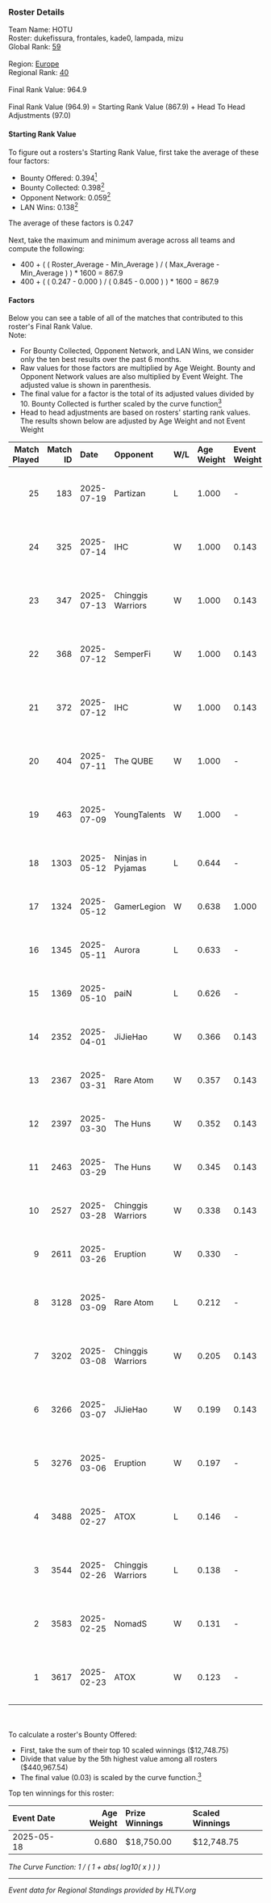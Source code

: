 ### Roster Details<br />
Team Name: HOTU<br />
Roster: dukefissura, frontales, kade0, lampada, mizu<br />
Global Rank: [59](../../standings_global_2025_08_04.md)<br />
<br />
Region: [Europe]( ../../standings_europe_2025_08_04.md)<br />
Regional Rank: [40]( ../../standings_europe_2025_08_04.md)<br />
<br />
Final Rank Value:  964.9<br />
<br />
Final Rank Value (964.9) = Starting Rank Value (867.9) + Head To Head Adjustments (97.0)<br />

#### Starting Rank Value<br />
To figure out a rosters's Starting Rank Value, first take the average of these four factors:<br />
- Bounty Offered: 0.394[<sup>1</sup>](#table2)
- Bounty Collected: 0.398[<sup>2</sup>](#table1)
- Opponent Network: 0.059[<sup>2</sup>](#table1)
- LAN Wins: 0.138[<sup>2</sup>](#table1)

The average of these factors is 0.247<br />
<br />
Next, take the maximum and minimum average across all teams and compute the following:<br />
- 400 + ( ( Roster_Average - Min_Average ) / ( Max_Average - Min_Average ) ) * 1600 = 867.9
- 400 + ( ( 0.247 - 0.000 ) / ( 0.845 - 0.000 ) ) * 1600 = 867.9


#### Factors<br />
Below you can see a table of all of the matches that contributed to this roster's Final Rank Value.<br />
Note:<br />

- For Bounty Collected, Opponent Network, and LAN Wins, we consider only the ten best results over the past 6 months.
- Raw values for those factors are multiplied by Age Weight. Bounty and Opponent Network values are also multiplied by Event Weight. The adjusted value is shown in parenthesis.
- The final value for a factor is the total of its adjusted values divided by 10. Bounty Collected is further scaled by the curve function[<sup>3</sup>](#curveFunction)
- Head to head adjustments are based on rosters' starting rank values. The results shown below are adjusted by Age Weight and not Event Weight
<span id="table1"></span><br />


| Match Played | Match ID | Date       | Opponent          | W/L | Age Weight | Event Weight | Bounty Collected | Opponent Network | LAN Wins  | H2H Adj. | Roster                                       |
| -: | -: | :- | :- | :- | :- | :- | :- | :- | :- | -: | :- |
|           25 |      183 | 2025-07-19 | Partizan          | L   | 1.000      | -            | -                | -                | -         |   -17.43 | dukefissura, frontales, kade0, lampada, mizu |
|           24 |      325 | 2025-07-14 | IHC               | W   | 1.000      | 0.143        | -                | 0.265 (0.038)    | 0 (0.000) |     7.16 | dukefissura, frontales, kade0, lampada, mizu |
|           23 |      347 | 2025-07-13 | Chinggis Warriors | W   | 1.000      | 0.143        | 0.028 (0.004)    | 0.582 (0.083)    | 0 (0.000) |    18.95 | dukefissura, frontales, kade0, lampada, mizu |
|           22 |      368 | 2025-07-12 | SemperFi          | W   | 1.000      | 0.143        | 0.012 (0.002)    | 0.440 (0.063)    | 0 (0.000) |    10.38 | dukefissura, frontales, kade0, lampada, mizu |
|           21 |      372 | 2025-07-12 | IHC               | W   | 1.000      | 0.143        | -                | 0.265 (0.038)    | 0 (0.000) |     6.04 | dukefissura, frontales, kade0, lampada, mizu |
|           20 |      404 | 2025-07-11 | The QUBE          | W   | 1.000      | -            | -                | -                | 0 (0.000) |     2.60 | dukefissura, frontales, kade0, lampada, mizu |
|           19 |      463 | 2025-07-09 | YoungTalents      | W   | 1.000      | -            | -                | -                | 0 (0.000) |     1.48 | dukefissura, frontales, kade0, lampada, mizu |
|           18 |     1303 | 2025-05-12 | Ninjas in Pyjamas | L   | 0.644      | -            | -                | -                | -         |    -1.16 | dukefissura, kade0, lampada, mizu, youka     |
|           17 |     1324 | 2025-05-12 | GamerLegion       | W   | 0.638      | 1.000        | 0.450 (0.287)    | 0.420 (0.268)    | 1 (0.638) |    19.58 | dukefissura, kade0, lampada, mizu, youka     |
|           16 |     1345 | 2025-05-11 | Aurora            | L   | 0.633      | -            | -                | -                | -         |    -0.31 | dukefissura, kade0, lampada, mizu, youka     |
|           15 |     1369 | 2025-05-10 | paiN              | L   | 0.626      | -            | -                | -                | -         |    -0.71 | dukefissura, kade0, lampada, mizu, youka     |
|           14 |     2352 | 2025-04-01 | JiJieHao          | W   | 0.366      | 0.143        | 0.052 (0.003)    | -                | -         |     7.15 | dukefissura, kade0, lampada, mizu, youka     |
|           13 |     2367 | 2025-03-31 | Rare Atom         | W   | 0.357      | 0.143        | 0.066 (0.003)    | 0.439 (0.022)    | -         |     9.12 | dukefissura, kade0, lampada, mizu, youka     |
|           12 |     2397 | 2025-03-30 | The Huns          | W   | 0.352      | 0.143        | 0.035 (0.002)    | 0.303 (0.015)    | -         |     7.02 | dukefissura, kade0, lampada, mizu, youka     |
|           11 |     2463 | 2025-03-29 | The Huns          | W   | 0.345      | 0.143        | 0.035 (0.002)    | 0.303 (0.015)    | -         |     7.03 | dukefissura, kade0, lampada, mizu, youka     |
|           10 |     2527 | 2025-03-28 | Chinggis Warriors | W   | 0.338      | 0.143        | 0.028 (0.001)    | 0.582 (0.028)    | -         |     7.91 | dukefissura, kade0, lampada, mizu, youka     |
|            9 |     2611 | 2025-03-26 | Eruption          | W   | 0.330      | -            | -                | -                | -         |     4.48 | dukefissura, kade0, lampada, mizu, youka     |
|            8 |     3128 | 2025-03-09 | Rare Atom         | L   | 0.212      | -            | -                | -                | -         |    -1.29 | kade0, lampada, mizu, Re1GN, youka           |
|            7 |     3202 | 2025-03-08 | Chinggis Warriors | W   | 0.205      | 0.143        | 0.028 (0.001)    | 0.582 (0.017)    | 1 (0.205) |     4.90 | kade0, lampada, mizu, Re1GN, youka           |
|            6 |     3266 | 2025-03-07 | JiJieHao          | W   | 0.199      | 0.143        | 0.052 (0.001)    | -                | 1 (0.199) |     4.25 | kade0, lampada, mizu, Re1GN, youka           |
|            5 |     3276 | 2025-03-06 | Eruption          | W   | 0.197      | -            | -                | -                | 1 (0.197) |     2.79 | kade0, lampada, mizu, Re1GN, youka           |
|            4 |     3488 | 2025-02-27 | ATOX              | L   | 0.146      | -            | -                | -                | -         |    -3.98 | kade0, lampada, mizu, Re1GN, youka           |
|            3 |     3544 | 2025-02-26 | Chinggis Warriors | L   | 0.138      | -            | -                | -                | -         |    -1.07 | kade0, lampada, mizu, Re1GN, youka           |
|            2 |     3583 | 2025-02-25 | NomadS            | W   | 0.131      | -            | -                | -                | -         |     1.64 | kade0, lampada, mizu, Re1GN, youka           |
|            1 |     3617 | 2025-02-23 | ATOX              | W   | 0.123      | -            | -                | -                | -         |     0.49 | kade0, lampada, mizu, Re1GN, youka           |

<br />
<span id="table2"></span><br />
To calculate a roster's Bounty Offered:<br />

- First, take the sum of their top 10 scaled winnings ($12,748.75)
- Divide that value by the 5th highest value among all rosters ($440,967.54)
- The final value (0.03) is scaled by the curve function.[<sup>3</sup>](#curveFunction)

Top ten winnings for this roster:<br />

| Event Date | Age Weight | Prize Winnings | Scaled Winnings |
| :- | -: | :- | :- |
| 2025-05-18 |      0.680 | $18,750.00     | $12,748.75      |


<span id="curveFunction"></span>_The Curve Function: 1 / ( 1 + abs( log10( x ) ) )_<br />

---
_Event data for Regional Standings provided by HLTV.org_<br />
